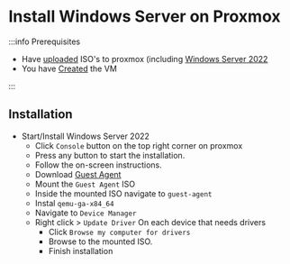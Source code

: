 # Install Windows Server on Proxmox

:::info Prerequisites

- Have [uploaded](./4-upload-iso.md) ISO's to proxmox (including [Windows Server 2022](https://www.microsoft.com/en-us/evalcenter/evaluate-windows-server-2022)
- You have [Created](./5-create-windows-vm.md) the VM

:::

## Installation

- Start/Install Windows Server 2022
  - Click `Console` button on the top right corner on proxmox
  - Press any button to start the installation.
  - Follow the on-screen instructions.
  - Download [Guest Agent](https://fedorapeople.org/groups/virt/virtio-win/direct-downloads/latest-virtio/virtio-win.iso)
  - Mount the `Guest Agent` ISO
  - Inside the mounted ISO navigate to `guest-agent`
  - Instal `qemu-ga-x84_64`
  - Navigate to `Device Manager`
  - Right click > `Update Driver` On each device that needs drivers
    - Click `Browse my computer for drivers`
    - Browse to the mounted ISO.
    - Finish installation
